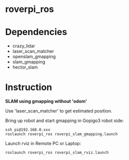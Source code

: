 # roverpi_ros

# Dependencies

- crazy_lidar
- laser_scan_matcher
- openslam_gmapping
- slam_gmapping
- hector_slam

# Instruction

**SLAM using gmapping without 'odom'**

Use 'laser_scan_matcher' to get estimated position.

Bring up robot and start gmapping in Gopigo3 robot side:

```
ssh pi@192.168.0.xxx
roslaunch roverpi_ros roverpi_slam_gmapping.launch
```

Launch rviz in Remote PC or Laptop:

```
roslaunch roverpi_ros roverpi_slam_rviz.launch
```
